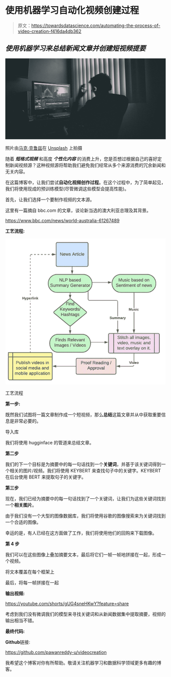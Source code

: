 # 使用机器学习自动化视频创建过程

> 原文：<https://towardsdatascience.com/automating-the-process-of-video-creation-f416da4db362>

## *使用机器学习来总结新闻文章并创建短视频提要*

![](img/b8af0bceaa7f577bdff88bc5c3a20fb5.png)

照片由[马克·克鲁兹](https://unsplash.com/@mark_crz?utm_source=medium&utm_medium=referral)在 [Unsplash](https://unsplash.com?utm_source=medium&utm_medium=referral) 上拍摄

随着 ***短格式视频*** 和高度 ***个性化内容*** 的消费上升，您是否想过根据自己的喜好定制新闻视频源？这种视频源将帮助我们避免我们经常从多个来源消费的冗余新闻和无关内容。

在这篇博客中，让我们尝试**自动化视频创作过程**。在这个过程中，为了简单起见，我们将使用现成的预训练模型(尽管微调这些模型会提高性能)。

首先，让我们选择一个要制作视频的文本源。

这里有一篇摘自 bbc.com 的文章，谈论新当选的澳大利亚总理及其背景。

<https://www.bbc.com/news/world-australia-61267489>  

**工艺流程:**

![](img/8e4c2cbba40a001c6dc61891f9e5bb25.png)

工艺流程

**第一步:**

既然我们试图将一篇文章制作成一个短视频，那么**总结**这篇文章并从中获取重要信息是非常必要的。

导入库

我们将使用 hugginface 的管道来总结文章。

**第二步**

我们的下一个目标是为摘要中的每一句话找到一个**关键词**，并基于该关键词得到一个相关的图片/视频。我们将使用 KEYBERT 来查找句子中的关键字。KEYBERT 在后台使用 BERT 来提取句子的关键字。

**第三步**

现在，我们已经为摘要中的每一句话找到了一个关键词，让我们为这些关键词找到一个**相关图片**。

由于我们没有一个大型的图像数据库，我们将使用谷歌的图像搜索来为关键词找到一个合适的图像。

幸运的是，有人已经在这方面做了工作，我们将使用他们的回购来下载图像。

**第 4 步**

我们可以在这些图像上叠加摘要文本，最后将它们一帧一帧地拼接在一起，形成一个视频。

将文本覆盖在每个框架上

最后，将每一帧拼接在一起

**输出视频:**

<https://youtube.com/shorts/gUG4sneHKwY?feature=share>  

考虑到我们没有微调我们的模型来寻找关键词和从新闻数据集中提取摘要，视频的输出相当不错。

**最终代码:**

**Github**链接:

<https://github.com/pawanreddy-u/videocreation>  

我希望这个博客对你有所帮助。敬请关注机器学习和数据科学领域更多有趣的博客。